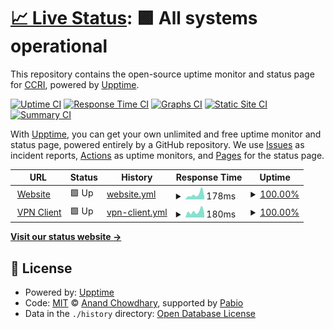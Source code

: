 # [📈 Live Status](https://status.ccri.edu): <!--live status--> **🟩 All systems operational**

This repository contains the open-source uptime monitor and status page for [CCRI](https://status.ccri.edu), powered by [Upptime](https://github.com/upptime/upptime).

[![Uptime CI](https://github.com/ccri-ops/system-status/workflows/Uptime%20CI/badge.svg)](https://github.com/ccri-ops/system-status/actions?query=workflow%3A%22Uptime+CI%22)
[![Response Time CI](https://github.com/ccri-ops/system-status/workflows/Response%20Time%20CI/badge.svg)](https://github.com/ccri-ops/system-status/actions?query=workflow%3A%22Response+Time+CI%22)
[![Graphs CI](https://github.com/ccri-ops/system-status/workflows/Graphs%20CI/badge.svg)](https://github.com/ccri-ops/system-status/actions?query=workflow%3A%22Graphs+CI%22)
[![Static Site CI](https://github.com/ccri-ops/system-status/workflows/Static%20Site%20CI/badge.svg)](https://github.com/ccri-ops/system-status/actions?query=workflow%3A%22Static+Site+CI%22)
[![Summary CI](https://github.com/ccri-ops/system-status/workflows/Summary%20CI/badge.svg)](https://github.com/ccri-ops/system-status/actions?query=workflow%3A%22Summary+CI%22)

With [Upptime](https://upptime.js.org), you can get your own unlimited and free uptime monitor and status page, powered entirely by a GitHub repository. We use [Issues](https://github.com/ccri-ops/system-status/issues) as incident reports, [Actions](https://github.com/ccri-ops/system-status/actions) as uptime monitors, and [Pages](https://status.ccri.edu) for the status page.

<!--start: status pages-->
<!-- This summary is generated by Upptime (https://github.com/upptime/upptime) -->
<!-- Do not edit this manually, your changes will be overwritten -->
<!-- prettier-ignore -->
| URL | Status | History | Response Time | Uptime |
| --- | ------ | ------- | ------------- | ------ |
| <img alt="" src="https://icons.duckduckgo.com/ip3/216.19.113.199.ico" height="13"> [Website](https://216.19.113.199) | 🟩 Up | [website.yml](https://github.com/ccri-ops/system-status/commits/HEAD/history/website.yml) | <details><summary><img alt="Response time graph" src="./graphs/website/response-time-week.png" height="20"> 178ms</summary><br><a href="https://status.ccri.edu/history/website"><img alt="Response time 233" src="https://img.shields.io/endpoint?url=https%3A%2F%2Fraw.githubusercontent.com%2Fccri-ops%2Fsystem-status%2FHEAD%2Fapi%2Fwebsite%2Fresponse-time.json"></a><br><a href="https://status.ccri.edu/history/website"><img alt="24-hour response time 184" src="https://img.shields.io/endpoint?url=https%3A%2F%2Fraw.githubusercontent.com%2Fccri-ops%2Fsystem-status%2FHEAD%2Fapi%2Fwebsite%2Fresponse-time-day.json"></a><br><a href="https://status.ccri.edu/history/website"><img alt="7-day response time 178" src="https://img.shields.io/endpoint?url=https%3A%2F%2Fraw.githubusercontent.com%2Fccri-ops%2Fsystem-status%2FHEAD%2Fapi%2Fwebsite%2Fresponse-time-week.json"></a><br><a href="https://status.ccri.edu/history/website"><img alt="30-day response time 202" src="https://img.shields.io/endpoint?url=https%3A%2F%2Fraw.githubusercontent.com%2Fccri-ops%2Fsystem-status%2FHEAD%2Fapi%2Fwebsite%2Fresponse-time-month.json"></a><br><a href="https://status.ccri.edu/history/website"><img alt="1-year response time 230" src="https://img.shields.io/endpoint?url=https%3A%2F%2Fraw.githubusercontent.com%2Fccri-ops%2Fsystem-status%2FHEAD%2Fapi%2Fwebsite%2Fresponse-time-year.json"></a></details> | <details><summary><a href="https://status.ccri.edu/history/website">100.00%</a></summary><a href="https://status.ccri.edu/history/website"><img alt="All-time uptime 99.76%" src="https://img.shields.io/endpoint?url=https%3A%2F%2Fraw.githubusercontent.com%2Fccri-ops%2Fsystem-status%2FHEAD%2Fapi%2Fwebsite%2Fuptime.json"></a><br><a href="https://status.ccri.edu/history/website"><img alt="24-hour uptime 100.00%" src="https://img.shields.io/endpoint?url=https%3A%2F%2Fraw.githubusercontent.com%2Fccri-ops%2Fsystem-status%2FHEAD%2Fapi%2Fwebsite%2Fuptime-day.json"></a><br><a href="https://status.ccri.edu/history/website"><img alt="7-day uptime 100.00%" src="https://img.shields.io/endpoint?url=https%3A%2F%2Fraw.githubusercontent.com%2Fccri-ops%2Fsystem-status%2FHEAD%2Fapi%2Fwebsite%2Fuptime-week.json"></a><br><a href="https://status.ccri.edu/history/website"><img alt="30-day uptime 100.00%" src="https://img.shields.io/endpoint?url=https%3A%2F%2Fraw.githubusercontent.com%2Fccri-ops%2Fsystem-status%2FHEAD%2Fapi%2Fwebsite%2Fuptime-month.json"></a><br><a href="https://status.ccri.edu/history/website"><img alt="1-year uptime 99.89%" src="https://img.shields.io/endpoint?url=https%3A%2F%2Fraw.githubusercontent.com%2Fccri-ops%2Fsystem-status%2FHEAD%2Fapi%2Fwebsite%2Fuptime-year.json"></a></details>
| <img alt="" src="https://icons.duckduckgo.com/ip3/connect2.ccri.edu.ico" height="13"> [VPN Client](https://connect2.ccri.edu:10443) | 🟩 Up | [vpn-client.yml](https://github.com/ccri-ops/system-status/commits/HEAD/history/vpn-client.yml) | <details><summary><img alt="Response time graph" src="./graphs/vpn-client/response-time-week.png" height="20"> 180ms</summary><br><a href="https://status.ccri.edu/history/vpn-client"><img alt="Response time 223" src="https://img.shields.io/endpoint?url=https%3A%2F%2Fraw.githubusercontent.com%2Fccri-ops%2Fsystem-status%2FHEAD%2Fapi%2Fvpn-client%2Fresponse-time.json"></a><br><a href="https://status.ccri.edu/history/vpn-client"><img alt="24-hour response time 182" src="https://img.shields.io/endpoint?url=https%3A%2F%2Fraw.githubusercontent.com%2Fccri-ops%2Fsystem-status%2FHEAD%2Fapi%2Fvpn-client%2Fresponse-time-day.json"></a><br><a href="https://status.ccri.edu/history/vpn-client"><img alt="7-day response time 180" src="https://img.shields.io/endpoint?url=https%3A%2F%2Fraw.githubusercontent.com%2Fccri-ops%2Fsystem-status%2FHEAD%2Fapi%2Fvpn-client%2Fresponse-time-week.json"></a><br><a href="https://status.ccri.edu/history/vpn-client"><img alt="30-day response time 215" src="https://img.shields.io/endpoint?url=https%3A%2F%2Fraw.githubusercontent.com%2Fccri-ops%2Fsystem-status%2FHEAD%2Fapi%2Fvpn-client%2Fresponse-time-month.json"></a><br><a href="https://status.ccri.edu/history/vpn-client"><img alt="1-year response time 223" src="https://img.shields.io/endpoint?url=https%3A%2F%2Fraw.githubusercontent.com%2Fccri-ops%2Fsystem-status%2FHEAD%2Fapi%2Fvpn-client%2Fresponse-time-year.json"></a></details> | <details><summary><a href="https://status.ccri.edu/history/vpn-client">100.00%</a></summary><a href="https://status.ccri.edu/history/vpn-client"><img alt="All-time uptime 99.43%" src="https://img.shields.io/endpoint?url=https%3A%2F%2Fraw.githubusercontent.com%2Fccri-ops%2Fsystem-status%2FHEAD%2Fapi%2Fvpn-client%2Fuptime.json"></a><br><a href="https://status.ccri.edu/history/vpn-client"><img alt="24-hour uptime 100.00%" src="https://img.shields.io/endpoint?url=https%3A%2F%2Fraw.githubusercontent.com%2Fccri-ops%2Fsystem-status%2FHEAD%2Fapi%2Fvpn-client%2Fuptime-day.json"></a><br><a href="https://status.ccri.edu/history/vpn-client"><img alt="7-day uptime 100.00%" src="https://img.shields.io/endpoint?url=https%3A%2F%2Fraw.githubusercontent.com%2Fccri-ops%2Fsystem-status%2FHEAD%2Fapi%2Fvpn-client%2Fuptime-week.json"></a><br><a href="https://status.ccri.edu/history/vpn-client"><img alt="30-day uptime 100.00%" src="https://img.shields.io/endpoint?url=https%3A%2F%2Fraw.githubusercontent.com%2Fccri-ops%2Fsystem-status%2FHEAD%2Fapi%2Fvpn-client%2Fuptime-month.json"></a><br><a href="https://status.ccri.edu/history/vpn-client"><img alt="1-year uptime 99.43%" src="https://img.shields.io/endpoint?url=https%3A%2F%2Fraw.githubusercontent.com%2Fccri-ops%2Fsystem-status%2FHEAD%2Fapi%2Fvpn-client%2Fuptime-year.json"></a></details>

<!--end: status pages-->

[**Visit our status website →**](https://status.ccri.edu)

## 📄 License

- Powered by: [Upptime](https://github.com/upptime/upptime)
- Code: [MIT](./LICENSE) © [Anand Chowdhary](https://anandchowdhary.com), supported by [Pabio](https://pabio.com)
- Data in the `./history` directory: [Open Database License](https://opendatacommons.org/licenses/odbl/1-0/)
